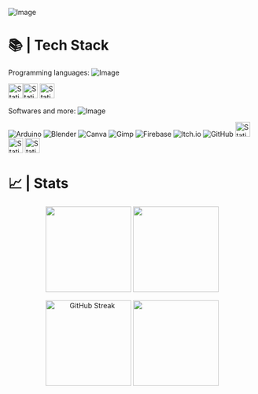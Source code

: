 ![Image](https://github.com/user-attachments/assets/df2a23da-5da2-446e-8a72-c36da258c7eb)

# 📚 | **Tech Stack**

Programming languages:
![Image](https://github.com/user-attachments/assets/830f5cd1-02d4-4ae3-84f2-a727dbd73743)

<img alt="Static Badge" src="https://img.shields.io/badge/C%23-purple?logo=sharp&logoColor=white&logoSize=auto&style=for-the-badge" height=30><img alt="Static Badge" src="https://img.shields.io/badge/Python-blue?logo=python&logoSize=auto&logoColor=ffdd54&style=for-the-badge" height=30> <img alt="Static Badge" src="https://img.shields.io/badge/Kotlin-Red?logo=kotlin&logoColor=%23ffffff%20&color=%23ff0000%20&style=for-the-badge" height=30>

Softwares and more:
![Image](https://github.com/user-attachments/assets/830f5cd1-02d4-4ae3-84f2-a727dbd73743)

![Arduino](https://img.shields.io/badge/-Arduino-00979D?style=for-the-badge&logo=Arduino&logoColor=white) 
![Blender](https://img.shields.io/badge/blender-%23F5792A.svg?style=for-the-badge&logo=blender&logoColor=white) 
![Canva](https://img.shields.io/badge/Canva-%2300C4CC.svg?style=for-the-badge&logo=Canva&logoColor=white) 
![Gimp](https://img.shields.io/badge/Gimp-657D8B?style=for-the-badge&logo=gimp&logoColor=FFFFFF) 
![Firebase](https://img.shields.io/badge/firebase-%23039BE5.svg?style=for-the-badge&logo=firebase) 
![Itch.io](https://img.shields.io/badge/Itch-%23FF0B34.svg?style=for-the-badge&logo=Itch.io&logoColor=white) 
![GitHub](https://img.shields.io/badge/github-%23121011.svg?style=for-the-badge&logo=github&logoColor=white)
<img alt="Static Badge" src="https://img.shields.io/badge/Unity-black?logo=unity&logoColor=white&logoSize=auto&style=for-the-badge" height=30> 
<img alt="Static Badge" src="https://img.shields.io/badge/Android_Studio-brightgreen?logo=androidstudio&logoColor=white&style=for-the-badge" height=30>
<img alt="Static Badge" src="https://img.shields.io/badge/Notion-black?logo=notion&logoColor=white&logoSize=auto&style=for-the-badge" height=30>


# 📈 | **Stats**

<p align="center">
  <img height="174" src="https://github-readme-stats.vercel.app/api?username=Nuggets10&show_icons=true&theme=gruvbox&show&rank_icon=percentile&text_color=ffffff&title_color=f5d520&icon_color=f5d520&border_color=f5d520" />
  <img height="174" src="https://github-readme-stats.vercel.app/api/top-langs?username=Nuggets10&layout=compact&langs_count=20&card_width=200&theme=gruvbox&size_weight=0.5&count_weight=0.5&text_color=ffffff&title_color=f5d520&border_color=f5d520" />
</p>

<p align="center">
  <img height=174 src="https://github-readme-streak-stats-eight.vercel.app/?user=Nuggets10&theme=gruvbox&card_width=480&border=f5d520&stroke=f5d520&currStreakNum=ffffff&sideNums=ffffff&dates=ffffff&sideLabels=f5d520&currStreakLabel=f5d520&fire=f5d520" alt="GitHub Streak" />
  <img height=174 src="https://leetcard.jacoblin.cool/Nuggets10?ext=activity&width=930" />
</p>



